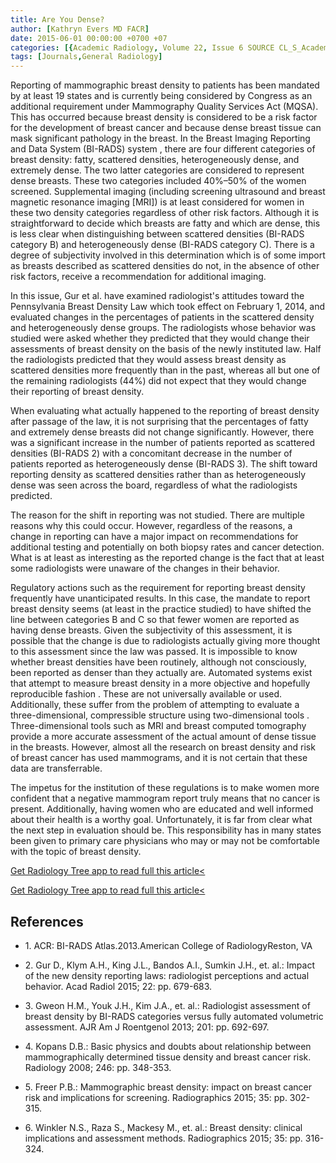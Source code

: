 ```yaml
---
title: Are You Dense?
author: [Kathryn Evers MD FACR]
date: 2015-06-01 00:00:00 +0700 +07
categories: [{Academic Radiology, Volume 22, Issue 6 SOURCE CL_S_AcademicRadiologyVolume22Issue6 1}]
tags: [Journals,General Radiology]
---
```

Reporting of mammographic breast density to patients has been mandated by at least 19 states and is currently being considered by Congress as an additional requirement under Mammography Quality Services Act (MQSA). This has occurred because breast density is considered to be a risk factor for the development of breast cancer and because dense breast tissue can mask significant pathology in the breast. In the Breast Imaging Reporting and Data System (BI-RADS) system , there are four different categories of breast density: fatty, scattered densities, heterogeneously dense, and extremely dense. The two latter categories are considered to represent dense breasts. These two categories included 40%–50% of the women screened. Supplemental imaging (including screening ultrasound and breast magnetic resonance imaging \[MRI\]) is at least considered for women in these two density categories regardless of other risk factors. Although it is straightforward to decide which breasts are fatty and which are dense, this is less clear when distinguishing between scattered densities (BI-RADS category B) and heterogeneously dense (BI-RADS category C). There is a degree of subjectivity involved in this determination which is of some import as breasts described as scattered densities do not, in the absence of other risk factors, receive a recommendation for additional imaging.

In this issue, Gur et al. have examined radiologist's attitudes toward the Pennsylvania Breast Density Law which took effect on February 1, 2014, and evaluated changes in the percentages of patients in the scattered density and heterogeneously dense groups. The radiologists whose behavior was studied were asked whether they predicted that they would change their assessments of breast density on the basis of the newly instituted law. Half the radiologists predicted that they would assess breast density as scattered densities more frequently than in the past, whereas all but one of the remaining radiologists (44%) did not expect that they would change their reporting of breast density.

When evaluating what actually happened to the reporting of breast density after passage of the law, it is not surprising that the percentages of fatty and extremely dense breasts did not change significantly. However, there was a significant increase in the number of patients reported as scattered densities (BI-RADS 2) with a concomitant decrease in the number of patients reported as heterogeneously dense (BI-RADS 3). The shift toward reporting density as scattered densities rather than as heterogeneously dense was seen across the board, regardless of what the radiologists predicted.

The reason for the shift in reporting was not studied. There are multiple reasons why this could occur. However, regardless of the reasons, a change in reporting can have a major impact on recommendations for additional testing and potentially on both biopsy rates and cancer detection. What is at least as interesting as the reported change is the fact that at least some radiologists were unaware of the changes in their behavior.

Regulatory actions such as the requirement for reporting breast density frequently have unanticipated results. In this case, the mandate to report breast density seems (at least in the practice studied) to have shifted the line between categories B and C so that fewer women are reported as having dense breasts. Given the subjectivity of this assessment, it is possible that the change is due to radiologists actually giving more thought to this assessment since the law was passed. It is impossible to know whether breast densities have been routinely, although not consciously, been reported as denser than they actually are. Automated systems exist that attempt to measure breast density in a more objective and hopefully reproducible fashion . These are not universally available or used. Additionally, these suffer from the problem of attempting to evaluate a three-dimensional, compressible structure using two-dimensional tools . Three-dimensional tools such as MRI and breast computed tomography provide a more accurate assessment of the actual amount of dense tissue in the breasts. However, almost all the research on breast density and risk of breast cancer has used mammograms, and it is not certain that these data are transferrable.

The impetus for the institution of these regulations is to make women more confident that a negative mammogram report truly means that no cancer is present. Additionally, having women who are educated and well informed about their health is a worthy goal. Unfortunately, it is far from clear what the next step in evaluation should be. This responsibility has in many states been given to primary care physicians who may or may not be comfortable with the topic of breast density.

[Get Radiology Tree app to read full this article<](https://clinicalpub.com/app)

[Get Radiology Tree app to read full this article<](https://clinicalpub.com/app)

## References

- 1\. ACR: BI-RADS Atlas.2013.American College of RadiologyReston, VA


- 2\. Gur D., Klym A.H., King J.L., Bandos A.I., Sumkin J.H., et. al.: Impact of the new density reporting laws: radiologist perceptions and actual behavior. Acad Radiol 2015; 22: pp. 679-683.


- 3\. Gweon H.M., Youk J.H., Kim J.A., et. al.: Radiologist assessment of breast density by BI-RADS categories versus fully automated volumetric assessment. AJR Am J Roentgenol 2013; 201: pp. 692-697.


- 4\. Kopans D.B.: Basic physics and doubts about relationship between mammographically determined tissue density and breast cancer risk. Radiology 2008; 246: pp. 348-353.


- 5\. Freer P.B.: Mammographic breast density: impact on breast cancer risk and implications for screening. Radiographics 2015; 35: pp. 302-315.


- 6\. Winkler N.S., Raza S., Mackesy M., et. al.: Breast density: clinical implications and assessment methods. Radiographics 2015; 35: pp. 316-324.
